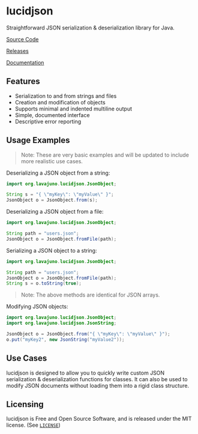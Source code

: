 # lucidjson

Straightforward JSON serialization &amp; deserialization library for Java.

[Source Code](https://github.com/lavajuno/lucidjson)

[Releases](https://github.com/lavajuno/lucidjson/releases)

[Documentation](https://lavajuno.github.io/lucidjson/docs/index.html)

## Features
- Serialization to and from strings and files
- Creation and modification of objects
- Supports minimal and indented multiline output
- Simple, documented interface
- Descriptive error reporting

## Usage Examples

> Note: These are very basic examples and will be updated to include more realistic use cases.

Deserializing a JSON object from a string:

```java
import org.lavajuno.lucidjson.JsonObject;

String s = "{ \"myKey\": \"myValue\" }";
JsonObject o = JsonObject.from(s);
```

Deserializing a JSON object from a file:
```java
import org.lavajuno.lucidjson.JsonObject;

String path = "users.json";
JsonObject o = JsonObject.fromFile(path);
```

Serializing a JSON object to a string:
```java
import org.lavajuno.lucidjson.JsonObject;

String path = "users.json";
JsonObject o = JsonObject.fromFile(path);
String s = o.toString(true);
```

> Note: The above methods are identical for JSON arrays.

Modifying JSON objects:

```java
import org.lavajuno.lucidjson.JsonObject;
import org.lavajuno.lucidjson.JsonString;

JsonObject o = JsonObject.from("{ \"myKey\": \"myValue\" }");
o.put("myKey2", new JsonString("myValue2"));
```

## Use Cases
lucidjson is designed to allow you to quickly write custom JSON serialization & deserialization
functions for classes. It can also be used to modify JSON documents without loading them
into a rigid class structure.

## Licensing

lucidjson is Free and Open Source Software, and is released under the MIT license. (See [`LICENSE`](LICENSE))
